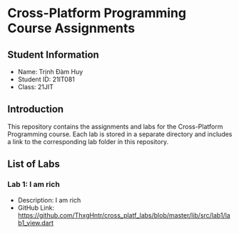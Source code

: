 # Cross-Platform Programming Course Assignments

## Student Information
- Name: Trịnh Đàm Huy
- Student ID: 21IT081
- Class: 21JIT

## Introduction
This repository contains the assignments and labs for the Cross-Platform Programming course. Each lab is stored in a separate directory and includes a link to the corresponding lab folder in this repository.

## List of Labs

### Lab 1: I am rich
- Description: I am rich
- GitHub Link: https://github.com/ThxgHntr/cross_platf_labs/blob/master/lib/src/lab1/lab1_view.dart

